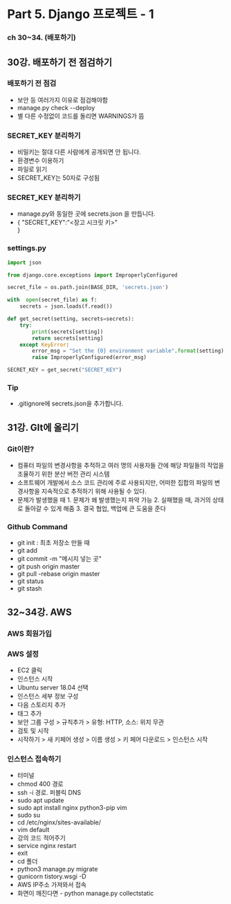 # Part 5. Django 프로젝트 - 1
### ch 30~34. (배포하기)
## 30강. 배포하기 전 점검하기
### 배포하기 전 점검
- 보안 등 여러가지 이유로 점검해야함
- manage.py check --deploy
- 별 다른 수정없이 코드를 돌리면 WARNINGS가 뜸

### SECRET_KEY 분리하기
- 비밀키는 절대 다른 사람에게 공개되면 안 됩니다.
- 환경변수 이용하기
- 파일로 읽기
- SECRET_KEY는 50자로 구성됨

### SECRET_KEY 분리하기
- manage.py와 동일한 곳에 secrets.json 을 만듭니다.
- { 
		"SECRET_KEY":"<장고 시크릿 키>"	
   }

### settings.py
```python
import json

from django.core.exceptions import ImproperlyConfigured

secret_file = os.path.join(BASE_DIR, 'secrets.json')

with  open(secret_file) as f:
	secrets = json.loads(f.read())

def get_secret(setting, secrets=secrets):
    try:
        print(secrets[setting])
        return secrets[setting]
    except KeyError:
        error_msg = "Set the {0} environment variable".format(setting)
        raise ImproperlyConfigured(error_msg)

SECRET_KEY = get_secret("SECRET_KEY")
```

### Tip
- .gitignore에 secrets.json을 추가합니다.

## 31강. GIt에 올리기
### Git이란?
- 컴퓨터 파일의 변경사항을 추적하고 여러 명의 사용자들 간에 해당 파일들의 작업을 조율하기 위한 분산 버전 관리 시스템
- 소프트웨어 개발에서 소스 코드 관리에 주로 사용되지만, 어떠한 집합의 파일의 변경사항을 지속적으로 추적하기 위해 사용될 수 있다.
- 문제가 발생했을 때
		1. 문제가 왜 발생했는지 파악 가능
		2. 실패했을 때, 과거의 상태로 돌아갈 수 있게 해줌
		3. 결국 협업, 백업에 큰 도움을 준다

### Github Command
- git init : 최초 저장소 만들 때
- git add
- git commit -m  "메시지 넣는 곳"	
- git push origin master
- git pull -rebase origin master
- git status
- git stash


## 32~34강. AWS
### AWS 회원가입
### AWS 설정
- EC2 클릭
- 인스턴스 시작
- Ubuntu server 18.04 선택
- 인스턴스 세부 정보 구성
- 다음 스토리지 추가 
- 태그 추가
- 보안 그룹 구성 > 규칙추가 > 유형: HTTP, 소스: 위치 무관
- 검토 및 시작
- 시작하기 > 새 키페어 생성 > 이름 생성 > 키 페어 다운로드 > 인스턴스 시작

### 인스턴스 접속하기
- 터미널 
- chmod 400 경로
- ssh -i 경로. 퍼블릭 DNS
- sudo apt update
- sudo apt install nginx python3-pip vim
- sudo su
- cd /etc/nginx/sites-available/
- vim default
- 강의 코드 적어주기
- service nginx restart
- exit
- cd 폴더
- python3 manage.py migrate
- gunicorn tistory.wsgi -D
- AWS IP주소 가져와서 접속
- 화면이 깨진다면
		- python manage.py collectstatic

<!--stackedit_data:
eyJoaXN0b3J5IjpbMTQwNzc1MzIwNF19
-->